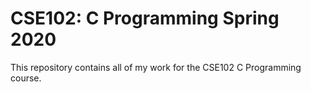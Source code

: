 # CSE102: C Programming Spring 2020
This repository contains all of my work for the CSE102 C Programming course. 
